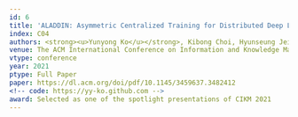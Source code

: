 ```yaml
---
id: 6
title: 'ALADDIN: Asymmetric Centralized Training for Distributed Deep Learning'
index: C04
authors: <strong><u>Yunyong Ko</u></strong>, Kibong Choi, Hyunseung Jei, Dongwon Lee, and Sang-Wook Kim
venue: The ACM International Conference on Information and Knowledge Management (<strong>ACM CIKM</strong>)
vtype: conference
year: 2021
ptype: Full Paper
paper: https://dl.acm.org/doi/pdf/10.1145/3459637.3482412
<!-- code: https://yy-ko.github.com -->
award: Selected as one of the spotlight presentations of CIKM 2021
---
```

